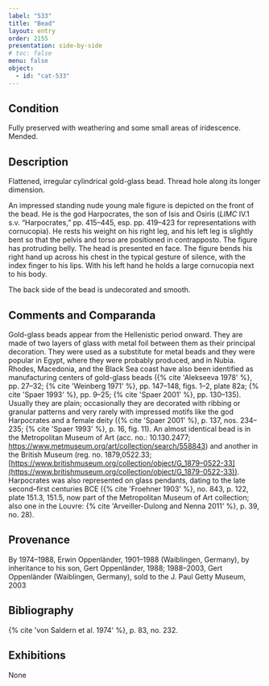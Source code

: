 ```yaml
---
label: "533"
title: "Bead"
layout: entry
order: 2155
presentation: side-by-side
# toc: false
menu: false
object:
  - id: "cat-533"
---
```


## Condition

Fully preserved with weathering and some small areas of iridescence. Mended.

## Description

Flattened, irregular cylindrical gold-glass bead. Thread hole along its longer dimension.

An impressed standing nude young male figure is depicted on the front of the bead. He is the god Harpocrates, the son of Isis and Osiris (*LIMC* IV.1 s.v. “Harpocrates,” pp. 415–445, esp. pp. 419–423 for representations with cornucopia). He rests his weight on his right leg, and his left leg is slightly bent so that the pelvis and torso are positioned in contrapposto. The figure has protruding belly. The head is presented en face. The figure bends his right hand up across his chest in the typical gesture of silence, with the index finger to his lips. With his left hand he holds a large cornucopia next to his body.

The back side of the bead is undecorated and smooth.

## Comments and Comparanda

Gold-glass beads appear from the Hellenistic period onward. They are made of two layers of glass with metal foil between them as their principal decoration. They were used as a substitute for metal beads and they were popular in Egypt, where they were probably produced, and in Nubia. Rhodes, Macedonia, and the Black Sea coast have also been identified as manufacturing centers of gold-glass beads ({% cite 'Alekseeva 1978' %}, pp. 27–32; {% cite 'Weinberg 1971' %}, pp. 147–148, figs. 1–2, plate 82a; {% cite 'Spaer 1993' %}, pp. 9–25; {% cite 'Spaer 2001' %}, pp. 130–135). Usually they are plain; occasionally they are decorated with ribbing or granular patterns and very rarely with impressed motifs like the god Harpocrates and a female deity ({% cite 'Spaer 2001' %}, p. 137, nos. 234–235; {% cite 'Spaer 1993' %}, p. 16, fig. 11). An almost identical bead is in the Metropolitan Museum of Art (acc. no.: 10.130.2477; <https://www.metmuseum.org/art/collection/search/558843>) and another in the British Museum (reg. no. 1879,0522.33; [https://www.britishmuseum.org/collection/object/G_1879–0522-33](https://www.britishmuseum.org/collection/object/G_1879-0522-33)). Harpocrates was also represented on glass pendants, dating to the late second–first centuries BCE ({% cite 'Froehner 1903' %}, no. 843, p. 122, plate 151.3, 151.5, now part of the Metropolitan Museum of Art collection; also one in the Louvre: {% cite 'Arveiller-Dulong and Nenna 2011' %}, p. 39, no. 28).

## Provenance

By 1974–1988, Erwin Oppenländer, 1901–1988 (Waiblingen, Germany), by inheritance to his son, Gert Oppenländer, 1988; 1988–2003, Gert Oppenländer (Waiblingen, Germany), sold to the J. Paul Getty Museum, 2003

## Bibliography

{% cite 'von Saldern et al. 1974' %}, p. 83, no. 232.

## Exhibitions

None